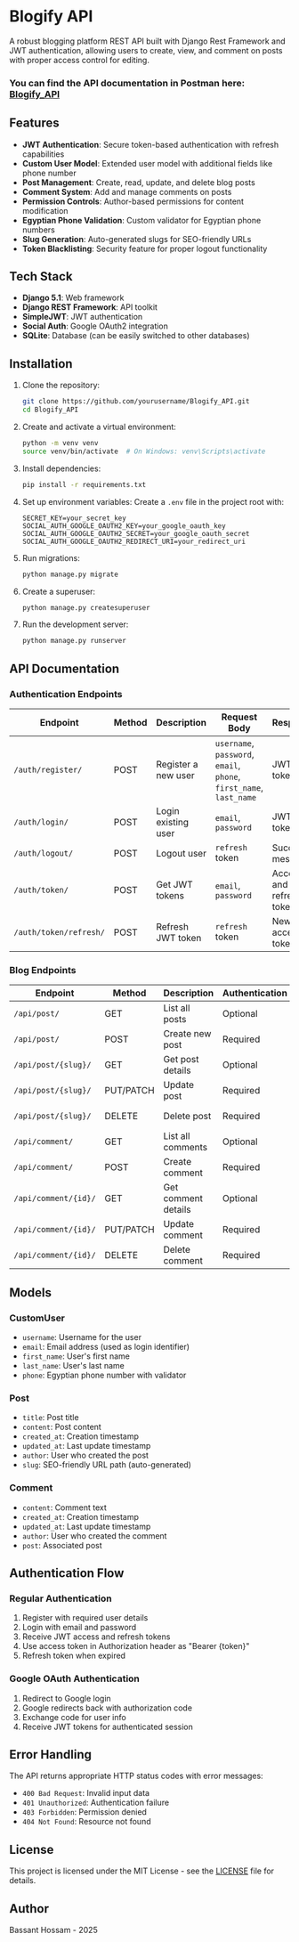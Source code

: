 # Blogify API

A robust blogging platform REST API built with Django Rest Framework and JWT authentication, allowing users to create, view, and comment on posts with proper access control for editing.

### You can find the API documentation in Postman here: [Blogify_API](https://documenter.getpostman.com/view/37742819/2sB2cVeMSP)

## Features

- **JWT Authentication**: Secure token-based authentication with refresh capabilities
- **Custom User Model**: Extended user model with additional fields like phone number
- **Post Management**: Create, read, update, and delete blog posts
- **Comment System**: Add and manage comments on posts
- **Permission Controls**: Author-based permissions for content modification
- **Egyptian Phone Validation**: Custom validator for Egyptian phone numbers
- **Slug Generation**: Auto-generated slugs for SEO-friendly URLs
- **Token Blacklisting**: Security feature for proper logout functionality

## Tech Stack

- **Django 5.1**: Web framework
- **Django REST Framework**: API toolkit
- **SimpleJWT**: JWT authentication
- **Social Auth**: Google OAuth2 integration
- **SQLite**: Database (can be easily switched to other databases)

## Installation

1. Clone the repository:
   ```bash
   git clone https://github.com/yourusername/Blogify_API.git
   cd Blogify_API
   ```

2. Create and activate a virtual environment:
   ```bash
   python -m venv venv
   source venv/bin/activate  # On Windows: venv\Scripts\activate
   ```

3. Install dependencies:
   ```bash
   pip install -r requirements.txt
   ```

4. Set up environment variables:
   Create a `.env` file in the project root with:
   ```
   SECRET_KEY=your_secret_key
   SOCIAL_AUTH_GOOGLE_OAUTH2_KEY=your_google_oauth_key
   SOCIAL_AUTH_GOOGLE_OAUTH2_SECRET=your_google_oauth_secret
   SOCIAL_AUTH_GOOGLE_OAUTH2_REDIRECT_URI=your_redirect_uri
   ```

5. Run migrations:
   ```bash
   python manage.py migrate
   ```

6. Create a superuser:
   ```bash
   python manage.py createsuperuser
   ```

7. Run the development server:
   ```bash
   python manage.py runserver
   ```

## API Documentation

### Authentication Endpoints

| Endpoint | Method | Description | Request Body | Response |
|----------|--------|-------------|-------------|----------|
| `/auth/register/` | POST | Register a new user | `username`, `password`, `email`, `phone`, `first_name`, `last_name` | JWT tokens |
| `/auth/login/` | POST | Login existing user | `email`, `password` | JWT tokens |
| `/auth/logout/` | POST | Logout user | `refresh` token | Success message |
| `/auth/token/` | POST | Get JWT tokens | `email`, `password` | Access and refresh tokens |
| `/auth/token/refresh/` | POST | Refresh JWT token | `refresh` token | New access token |

### Blog Endpoints

| Endpoint | Method | Description | Authentication | Permissions |
|----------|--------|-------------|----------------|------------|
| `/api/post/` | GET | List all posts | Optional | All users |
| `/api/post/` | POST | Create new post | Required | Authenticated users |
| `/api/post/{slug}/` | GET | Get post details | Optional | All users |
| `/api/post/{slug}/` | PUT/PATCH | Update post | Required | Post author only |
| `/api/post/{slug}/` | DELETE | Delete post | Required | Post author only |
| `/api/comment/` | GET | List all comments | Optional | All users |
| `/api/comment/` | POST | Create comment | Required | Authenticated users |
| `/api/comment/{id}/` | GET | Get comment details | Optional | All users |
| `/api/comment/{id}/` | PUT/PATCH | Update comment | Required | Comment author only |
| `/api/comment/{id}/` | DELETE | Delete comment | Required | Comment author only |

## Models

### CustomUser
- `username`: Username for the user
- `email`: Email address (used as login identifier)
- `first_name`: User's first name
- `last_name`: User's last name
- `phone`: Egyptian phone number with validator

### Post
- `title`: Post title
- `content`: Post content
- `created_at`: Creation timestamp
- `updated_at`: Last update timestamp
- `author`: User who created the post
- `slug`: SEO-friendly URL path (auto-generated)

### Comment
- `content`: Comment text
- `created_at`: Creation timestamp
- `updated_at`: Last update timestamp
- `author`: User who created the comment
- `post`: Associated post

## Authentication Flow

### Regular Authentication
1. Register with required user details
2. Login with email and password
3. Receive JWT access and refresh tokens
4. Use access token in Authorization header as "Bearer {token}"
5. Refresh token when expired

### Google OAuth Authentication
1. Redirect to Google login
2. Google redirects back with authorization code
3. Exchange code for user info
4. Receive JWT tokens for authenticated session

## Error Handling

The API returns appropriate HTTP status codes with error messages:
- `400 Bad Request`: Invalid input data
- `401 Unauthorized`: Authentication failure
- `403 Forbidden`: Permission denied
- `404 Not Found`: Resource not found

## License

This project is licensed under the MIT License - see the [LICENSE](LICENSE) file for details.

## Author

Bassant Hossam - 2025
